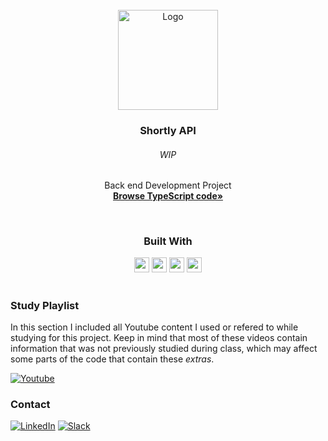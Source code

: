 <div id="top"></div>
<!-- PROJECT LOGO -->
<br />
<div align="center">
  <a href="https://github.com/NivaldoFarias/shortly-api">
    <img src="" alt="Logo" width="160">
  </a>

<h3 align="center">Shortly API</h3>
  <h6 align="center">WIP</h6>
  <p align="center">
    Back end Development Project
    <br />
    <a href="https://github.com/NivaldoFarias/shortly-api/tree/main/app.js"><strong>Browse TypeScript code»</strong></a>
</div>

<br />

<div align="center">
<h3 align="center">Built With</h3>

<img src="https://img.shields.io/badge/TypeScript-007ACC?style=for-the-badge&logo=typescript&logoColor=white" height="24px"/>   
<img src="https://img.shields.io/badge/PostgreSQL-316192?style=for-the-badge&logo=postgresql&logoColor=white" height="24px"/>  
<img src="https://img.shields.io/badge/Node.js-43853D?style=for-the-badge&logo=node.js&logoColor=white" height="24px"/>  
<img src="https://img.shields.io/badge/Express.js-404D59?style=for-the-badge&logo=express.js&logoColor=white" height="24px"/>  
</div>

<!--
## Requirements

- **Categories CRUD**

  - [x] Categories table SCHEMA

    ```js
      {
        id: 1,
        name: 'Strategy',
      }
    ```

  - [x] List all categories endpoint | **GET '/categories'**
  - [x] Create a new gategory endpoint | **POST '/categories'**

- **Games CRUD**

  - [x] Games table SCHEMA

    ```js
      {
        id: 1,
        name: 'Monopoly',
        image: 'http://',
        stockTotal: 3,
        categoryId: 1,
        pricePerDay: 1500,
      }
    ```

  - [x] List all games endpoint | **GET '/games'**
  - [x] Create a new game endpoint | **POST '/games'**

- **Customers CRUD**

  - [x] Customers table SCHEMA

    ```js
      {
        id: 1,
        name: 'John doe',
        phone: '21998899222',
        cpf: '01234567890',
        birthday: '1992-10-05'
      }
    ```

  - [x] List all customers endpoint | **GET '/customers'**
  - [x] Search a customer by id endpoint | **GET '/categories/:id'**
  - [x] Create a new customer endpoint | **POST '/customers'**
  - [x] Update a customer endpoint | **PUT '/categories'**

- **Rentals CRUD**

  - [x] Rentals table SCHEMA

    ```js
      {
        id: 1,
        customerId: 1,
        gameId: 1,
        rentDate: '2021-06-20',
        daysRented: 3,
        returnDate: null,
        originalPrice: 4500,
        delayFee: null
      }
    ```

  - [x] List all rentals endpoint | **GET '/rentals'**
  - [x] Create a new rental endpoint | **POST '/rentals'**
  - [x] Return a rental endpoint | **POST '/rentals/:id/return'**
  - [x] Delete a rental endpoint | **DELETE '/rentals/:id'**

- **Bonus (optional)**
  - [x] Pagination to every list all endpoints | **SQL offset, limit**
  - [x] Filtering by date to rentals endpoint | **HTTP parameters 'status=open/closed', 'startDate={date}'**
  - [x] Revenue Metrics endpoint | **GET '/rentals/metrics'**
  - [x] Number of Rentals endpoint | **SQL count, group by**
-->

<!-- Study Playlist -->

#

### Study Playlist

In this section I included all Youtube content I used or refered to while studying for this project. Keep in mind that most of these videos contain information that was not previously studied during class, which may affect some parts of the code that contain these _extras_.

<a href="https://youtube.com/playlist?list=PLoZj33I2-ANTWqU331l3ZGlZV8I7rr5ZN">![Youtube](https://img.shields.io/badge/YouTube-FF0000?style=for-the-badge&logo=youtube&logoColor=white)</a>

<!-- CONTACT -->

### Contact

[![LinkedIn][linkedin-shield]][linkedin-url]
[![Slack][slack-shield]][slack-url]

<!-- MARKDOWN LINKS & IMAGES -->

[linkedin-shield]: https://img.shields.io/badge/-LinkedIn-black.svg?style=for-the-badge&logo=linkedin&colorB=blue
[linkedin-url]: https://www.linkedin.com/in/nivaldofarias/
[slack-shield]: https://img.shields.io/badge/Slack-4A154B?style=for-the-badge&logo=slack&logoColor=white
[slack-url]: https://driventurmas.slack.com/team/U02T6V2D8D8/
